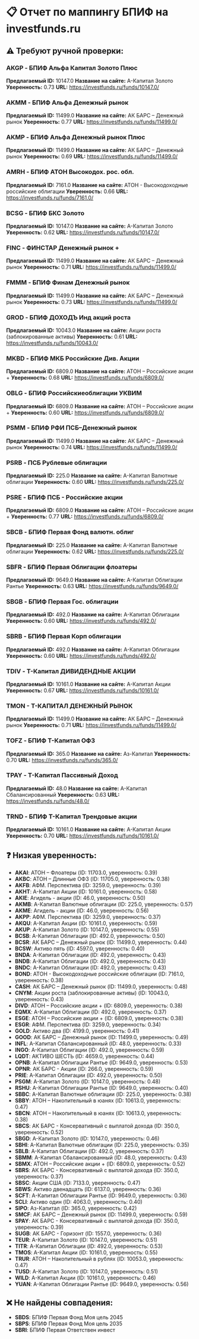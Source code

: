 # 📋 Отчет по маппингу БПИФ на investfunds.ru

## ⚠️ Требуют ручной проверки:

### AKGP - БПИФ Альфа Капитал Золото Плюс
**Предлагаемый ID:** 10147.0
**Название на сайте:** А-Капитал Золото
**Уверенность:** 0.73
**URL:** https://investfunds.ru/funds/10147.0/

### AKMM - БПИФ Альфа Денежный рынок
**Предлагаемый ID:** 11499.0
**Название на сайте:** АК БАРС – Денежный рынок
**Уверенность:** 0.77
**URL:** https://investfunds.ru/funds/11499.0/

### AKMP - БПИФ Альфа Денежный рынок Плюс
**Предлагаемый ID:** 11499.0
**Название на сайте:** АК БАРС – Денежный рынок
**Уверенность:** 0.69
**URL:** https://investfunds.ru/funds/11499.0/

### AMRH - БПИФ АТОН Высокодох. рос. обл.
**Предлагаемый ID:** 7161.0
**Название на сайте:** АТОН - Высокодоходные российские облигации
**Уверенность:** 0.66
**URL:** https://investfunds.ru/funds/7161.0/

### BCSG - БПИФ БКС Золото
**Предлагаемый ID:** 10147.0
**Название на сайте:** А-Капитал Золото
**Уверенность:** 0.62
**URL:** https://investfunds.ru/funds/10147.0/

### FINC - ФИНСТАР Денежный рынок +
**Предлагаемый ID:** 11499.0
**Название на сайте:** АК БАРС – Денежный рынок
**Уверенность:** 0.71
**URL:** https://investfunds.ru/funds/11499.0/

### FMMM - БПИФ Финам Денежный рынок
**Предлагаемый ID:** 11499.0
**Название на сайте:** АК БАРС – Денежный рынок
**Уверенность:** 0.73
**URL:** https://investfunds.ru/funds/11499.0/

### GROD - БПИФ ДОХОДЪ Инд акций роста
**Предлагаемый ID:** 10043.0
**Название на сайте:** Акции роста (заблокированные активы)
**Уверенность:** 0.61
**URL:** https://investfunds.ru/funds/10043.0/

### MKBD - БПИФ МКБ Российские Див. Акции
**Предлагаемый ID:** 6809.0
**Название на сайте:** АТОН – Российские акции +
**Уверенность:** 0.68
**URL:** https://investfunds.ru/funds/6809.0/

### OBLG - БПИФ Российскиеоблигации УКВИМ
**Предлагаемый ID:** 6809.0
**Название на сайте:** АТОН – Российские акции +
**Уверенность:** 0.60
**URL:** https://investfunds.ru/funds/6809.0/

### PSMM - БПИФ РФИ ПСБ–Денежный рынок
**Предлагаемый ID:** 11499.0
**Название на сайте:** АК БАРС – Денежный рынок
**Уверенность:** 0.74
**URL:** https://investfunds.ru/funds/11499.0/

### PSRB - ПСБ  Рублевые облигации
**Предлагаемый ID:** 225.0
**Название на сайте:** А-Капитал Валютные облигации
**Уверенность:** 0.60
**URL:** https://investfunds.ru/funds/225.0/

### PSRE - БПИФ ПСБ - Российские акции
**Предлагаемый ID:** 6809.0
**Название на сайте:** АТОН – Российские акции +
**Уверенность:** 0.77
**URL:** https://investfunds.ru/funds/6809.0/

### SBCB - БПИФ Первая Фонд валютн. облиг
**Предлагаемый ID:** 225.0
**Название на сайте:** А-Капитал Валютные облигации
**Уверенность:** 0.62
**URL:** https://investfunds.ru/funds/225.0/

### SBFR - БПИФ Первая Облигации флоатеры
**Предлагаемый ID:** 9649.0
**Название на сайте:** А-Капитал Облигации Рантье
**Уверенность:** 0.63
**URL:** https://investfunds.ru/funds/9649.0/

### SBGB - БПИФ Первая Гос. облигации
**Предлагаемый ID:** 492.0
**Название на сайте:** А-Капитал Облигации
**Уверенность:** 0.60
**URL:** https://investfunds.ru/funds/492.0/

### SBRB - БПИФ  Первая Корп облигации
**Предлагаемый ID:** 492.0
**Название на сайте:** А-Капитал Облигации
**Уверенность:** 0.60
**URL:** https://investfunds.ru/funds/492.0/

### TDIV - Т-Капитал ДИВИДЕНДНЫЕ АКЦИИ
**Предлагаемый ID:** 10161.0
**Название на сайте:** А-Капитал Акции
**Уверенность:** 0.67
**URL:** https://investfunds.ru/funds/10161.0/

### TMON - T-КАПИТАЛ ДЕНЕЖНЫЙ РЫНОК
**Предлагаемый ID:** 11499.0
**Название на сайте:** АК БАРС – Денежный рынок
**Уверенность:** 0.71
**URL:** https://investfunds.ru/funds/11499.0/

### TOFZ - БПИФ Т-Капитал ОФЗ
**Предлагаемый ID:** 365.0
**Название на сайте:** Аз-Капитал
**Уверенность:** 0.70
**URL:** https://investfunds.ru/funds/365.0/

### TPAY - Т-Капитал Пассивный Доход
**Предлагаемый ID:** 48.0
**Название на сайте:** А-Капитал Сбалансированный
**Уверенность:** 0.63
**URL:** https://investfunds.ru/funds/48.0/

### TRND - БПИФ Т-Капитал Трендовые акции
**Предлагаемый ID:** 10161.0
**Название на сайте:** А-Капитал Акции
**Уверенность:** 0.70
**URL:** https://investfunds.ru/funds/10161.0/

## ❓ Низкая уверенность:

- **AKAI**: АТОН – Флоатеры (ID: 11703.0, уверенность: 0.39)
- **AKBC**: АТОН – Длинные ОФЗ (ID: 11705.0, уверенность: 0.38)
- **AKFB**: АФМ. Перспектива (ID: 3259.0, уверенность: 0.39)
- **AKHT**: А-Капитал Акции (ID: 10161.0, уверенность: 0.58)
- **AKIE**: Агидель - акции (ID: 46.0, уверенность: 0.50)
- **AKMB**: А-Капитал Валютные облигации (ID: 225.0, уверенность: 0.57)
- **AKME**: Агидель - акции (ID: 46.0, уверенность: 0.56)
- **AKPP**: АФМ. Перспектива (ID: 3259.0, уверенность: 0.37)
- **AKQU**: А-Капитал Акции (ID: 10161.0, уверенность: 0.59)
- **AKUP**: А-Капитал Золото (ID: 10147.0, уверенность: 0.55)
- **BCSB**: А-Капитал Облигации (ID: 492.0, уверенность: 0.50)
- **BCSR**: АК БАРС – Денежный рынок (ID: 11499.0, уверенность: 0.44)
- **BCSW**: Активо пять (ID: 4597.0, уверенность: 0.40)
- **BNDA**: А-Капитал Облигации (ID: 492.0, уверенность: 0.43)
- **BNDB**: А-Капитал Облигации (ID: 492.0, уверенность: 0.43)
- **BNDC**: А-Капитал Облигации (ID: 492.0, уверенность: 0.43)
- **BOND**: АТОН - Высокодоходные российские облигации (ID: 7161.0, уверенность: 0.38)
- **CASH**: АК БАРС – Денежный рынок (ID: 11499.0, уверенность: 0.48)
- **CNYM**: Акции роста (заблокированные активы) (ID: 10043.0, уверенность: 0.43)
- **DIVD**: АТОН – Российские акции + (ID: 6809.0, уверенность: 0.38)
- **EQMX**: А-Капитал Облигации (ID: 492.0, уверенность: 0.37)
- **ESGE**: АТОН – Российские акции + (ID: 6809.0, уверенность: 0.38)
- **ESGR**: АФМ. Перспектива (ID: 3259.0, уверенность: 0.34)
- **GOLD**: Активо два (ID: 4199.0, уверенность: 0.41)
- **GOOD**: АК БАРС – Денежный рынок (ID: 11499.0, уверенность: 0.49)
- **INFL**: А-Капитал Сбалансированный (ID: 48.0, уверенность: 0.33)
- **INGO**: А-Капитал Облигации (ID: 492.0, уверенность: 0.59)
- **LQDT**: АКТИВО ШЕСТЬ (ID: 4659.0, уверенность: 0.44)
- **OPNB**: А-Капитал Облигации Рантье (ID: 9649.0, уверенность: 0.53)
- **OPNR**: АК БАРС - Акции (ID: 266.0, уверенность: 0.59)
- **PRIE**: А-Капитал Облигации (ID: 492.0, уверенность: 0.50)
- **PSGM**: А-Капитал Золото (ID: 10147.0, уверенность: 0.48)
- **RSHU**: А-Капитал Облигации Рантье (ID: 9649.0, уверенность: 0.40)
- **SBBC**: А-Капитал Валютные облигации (ID: 225.0, уверенность: 0.38)
- **SBBY**: АТОН – Накопительный в юанях (ID: 10613.0, уверенность: 0.47)
- **SBCN**: АТОН – Накопительный в юанях (ID: 10613.0, уверенность: 0.38)
- **SBCS**: АК БАРС - Консервативный с выплатой дохода (ID: 350.0, уверенность: 0.52)
- **SBGD**: А-Капитал Золото (ID: 10147.0, уверенность: 0.46)
- **SBHI**: А-Капитал Валютные облигации (ID: 225.0, уверенность: 0.35)
- **SBLB**: А-Капитал Облигации (ID: 492.0, уверенность: 0.37)
- **SBMM**: А-Капитал Сбалансированный (ID: 48.0, уверенность: 0.43)
- **SBMX**: АТОН – Российские акции + (ID: 6809.0, уверенность: 0.52)
- **SBRS**: АК БАРС - Консервативный с выплатой дохода (ID: 350.0, уверенность: 0.37)
- **SBSC**: Акции США (ID: 7133.0, уверенность: 0.47)
- **SBWS**: Активо двенадцать (ID: 6137.0, уверенность: 0.36)
- **SCFT**: А-Капитал Облигации Рантье (ID: 9649.0, уверенность: 0.36)
- **SCLI**: Активо один (ID: 4063.0, уверенность: 0.40)
- **SIPO**: Аз-Капитал (ID: 365.0, уверенность: 0.42)
- **SMCF**: АК БАРС – Денежный рынок (ID: 11499.0, уверенность: 0.59)
- **SPAY**: АК БАРС - Консервативный с выплатой дохода (ID: 350.0, уверенность: 0.39)
- **SUGB**: АК БАРС - Горизонт (ID: 1557.0, уверенность: 0.36)
- **TEUR**: А-Капитал Золото (ID: 10147.0, уверенность: 0.51)
- **TITR**: А-Капитал Облигации (ID: 492.0, уверенность: 0.53)
- **TMOS**: А-Капитал Акции (ID: 10161.0, уверенность: 0.55)
- **TRUR**: АТОН – Накопительный в рублях (ID: 10053.0, уверенность: 0.47)
- **TUSD**: А-Капитал Золото (ID: 10147.0, уверенность: 0.51)
- **WILD**: А-Капитал Акции (ID: 10161.0, уверенность: 0.46)
- **YUAN**: А-Капитал Облигации Рантье (ID: 9649.0, уверенность: 0.56)
## ❌ Не найдены совпадения:

- **SBDS**: БПИФ Первая Фонд Моя цель 2045
- **SBPS**: БПИФ Первая Фонд Моя цель 2035
- **SBRI**: БПИФ Первая Ответствен инвест